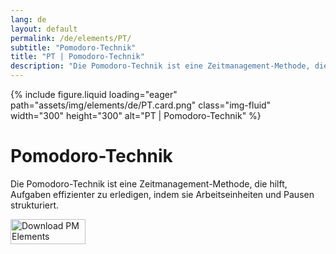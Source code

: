 ```yaml
---
lang: de
layout: default
permalink: /de/elements/PT/
subtitle: "Pomodoro-Technik"
title: "PT | Pomodoro-Technik"
description: "Die Pomodoro-Technik ist eine Zeitmanagement-Methode, die hilft, Aufgaben effizienter zu erledigen, indem sie Arbeitseinheiten und Pausen strukturiert."
---
```


{% include figure.liquid loading="eager" path="assets/img/elements/de/PT.card.png" class="img-fluid" width="300" height="300" alt="PT | Pomodoro-Technik" %}

# Pomodoro-Technik

Die Pomodoro-Technik ist eine Zeitmanagement-Methode, die hilft, Aufgaben effizienter zu erledigen, indem sie Arbeitseinheiten und Pausen strukturiert.

<a href="https://apps.apple.com/app/apple-store/id6738084498?pt=127441684&ct=website&mt=8">
  <img src="{{ "assets/img/en/appstore.png" | relative_url }}" width="120" height="40" alt="Download PM Elements">
</a>
